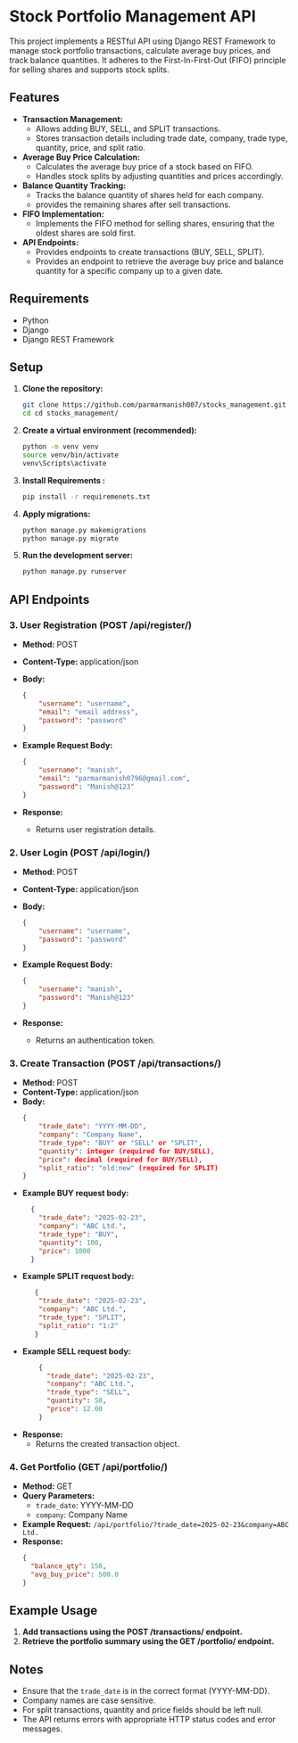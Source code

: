 # Stock Portfolio Management API

This project implements a RESTful API using Django REST Framework to manage stock portfolio transactions, calculate average buy prices, and track balance quantities. It adheres to the First-In-First-Out (FIFO) principle for selling shares and supports stock splits.

## Features

* **Transaction Management:**
    * Allows adding BUY, SELL, and SPLIT transactions.
    * Stores transaction details including trade date, company, trade type, quantity, price, and split ratio.
* **Average Buy Price Calculation:**
    * Calculates the average buy price of a stock based on FIFO.
    * Handles stock splits by adjusting quantities and prices accordingly.
* **Balance Quantity Tracking:**
    * Tracks the balance quantity of shares held for each company.
    * provides the remaining shares after sell transactions.
* **FIFO Implementation:**
    * Implements the FIFO method for selling shares, ensuring that the oldest shares are sold first.
* **API Endpoints:**
    * Provides endpoints to create transactions (BUY, SELL, SPLIT).
    * Provides an endpoint to retrieve the average buy price and balance quantity for a specific company up to a given date.

## Requirements

* Python
* Django
* Django REST Framework

## Setup

1.  **Clone the repository:**

    ```bash
    git clone https://github.com/parmarmanish007/stocks_management.git
    cd cd stocks_management/
    ```

2.  **Create a virtual environment (recommended):**

    ```bash
    python -m venv venv
    source venv/bin/activate
    venv\Scripts\activate
    ```

3.  **Install Requirements :**

    ```bash
    pip install -r requiremenets.txt
    ```

4.  **Apply migrations:**

    ```bash
    python manage.py makemigrations
    python manage.py migrate
    ```

5.  **Run the development server:**

    ```bash
    python manage.py runserver
    ```

## API Endpoints
### 3. User Registration (POST /api/register/)

* **Method:** POST
* **Content-Type:** application/json
* **Body:**

    ```json
    {
        "username": "username",
        "email": "email address",
        "password": "password"
    }
    ```

* **Example Request Body:**

    ```json
    {
        "username": "manish",
        "email": "parmarmanish0796@gmail.com",
        "password": "Manish@123"
    }
    ```

* **Response:**
    * Returns user registration details.

### 2. User Login (POST /api/login/)

* **Method:** POST
* **Content-Type:** application/json
* **Body:**

    ```json
    {
        "username": "username",
        "password": "password"
    }
    ```

* **Example Request Body:**

    ```json
    {
        "username": "manish",
        "password": "Manish@123"
    }
    ```

* **Response:**
    * Returns an authentication token.

### 3. Create Transaction (POST /api/transactions/)

* **Method:** POST
* **Content-Type:** application/json
* **Body:**
    ```json
    {
        "trade_date": "YYYY-MM-DD",
        "company": "Company Name",
        "trade_type": "BUY" or "SELL" or "SPLIT",
        "quantity": integer (required for BUY/SELL),
        "price": decimal (required for BUY/SELL),
        "split_ratio": "old:new" (required for SPLIT)
    }
    ```
* **Example BUY request body:**
    ```json
      {
        "trade_date": "2025-02-23",
        "company": "ABC Ltd.",
        "trade_type": "BUY",
        "quantity": 100,
        "price": 1000
      }
    ```
* **Example SPLIT request body:**
    ```json
       {
        "trade_date": "2025-02-23",
        "company": "ABC Ltd.",
        "trade_type": "SPLIT",
        "split_ratio": "1:2"
       }
    ```
* **Example SELL request body:**
    ```json
        {
          "trade_date": "2025-02-23",
          "company": "ABC Ltd.",
          "trade_type": "SELL",
          "quantity": 50,
          "price": 12.00
        }
    ```
* **Response:**
    * Returns the created transaction object.

### 4. Get Portfolio (GET /api/portfolio/)

* **Method:** GET
* **Query Parameters:**
    * `trade_date`: YYYY-MM-DD
    * `company`: Company Name
* **Example Request:** `/api/portfolio/?trade_date=2025-02-23&company=ABC Ltd.`
* **Response:**
    ```json
    {
      "balance_qty": 150,
      "avg_buy_price": 500.0
    }
    ```

## Example Usage

1.  **Add transactions using the POST /transactions/ endpoint.**
2.  **Retrieve the portfolio summary using the GET /portfolio/ endpoint.**

## Notes

* Ensure that the `trade_date` is in the correct format (YYYY-MM-DD).
* Company names are case sensitive.
* For split transactions, quantity and price fields should be left null.
* The API returns errors with appropriate HTTP status codes and error messages.